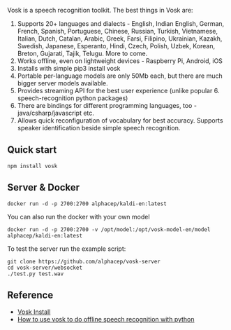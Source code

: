 Vosk is a speech recognition toolkit. The best things in Vosk are:

1. Supports 20+ languages and dialects - English, Indian English, German, French, Spanish, Portuguese, Chinese, Russian, Turkish, Vietnamese, Italian, Dutch, Catalan, Arabic, Greek, Farsi, Filipino, Ukrainian, Kazakh, Swedish, Japanese, Esperanto, Hindi, Czech, Polish, Uzbek, Korean, Breton, Gujarati, Tajik, Telugu. More to come.
2. Works offline, even on lightweight devices - Raspberry Pi, Android, iOS
3. Installs with simple pip3 install vosk
4. Portable per-language models are only 50Mb each, but there are much bigger server models available.
5. Provides streaming API for the best user experience (unlike popular 6. speech-recognition python packages)
6. There are bindings for different programming languages, too - java/csharp/javascript etc.
8. Allows quick reconfiguration of vocabulary for best accuracy.
Supports speaker identification beside simple speech recognition.

## Quick start

```shell
npm install vosk
```

## Server & Docker 
```shell
docker run -d -p 2700:2700 alphacep/kaldi-en:latest
```

You can also run the docker with your own model
```shell
docker run -d -p 2700:2700 -v /opt/model:/opt/vosk-model-en/model alphacep/kaldi-en:latest
```

To test the server run the example script:

```shell
git clone https://github.com/alphacep/vosk-server
cd vosk-server/websocket
./test.py test.wav
```

## Reference
- [Vosk Install](https://alphacephei.com/vosk/install) 
- [How to use vosk to do offline speech recognition with python](https://www.youtube.com/watch?v=Itic1lFc4Gg&feature=youtu.be)